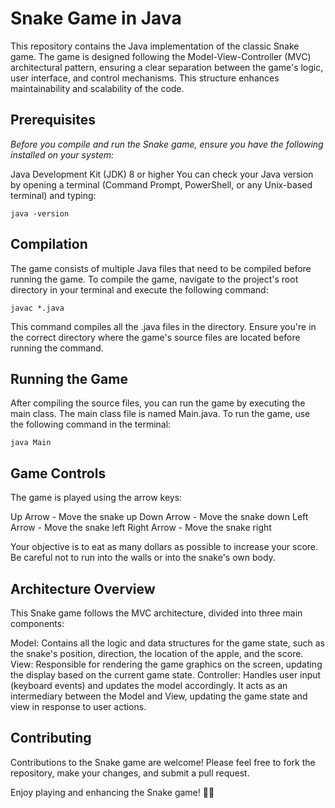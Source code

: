 # Snake Game in Java
This repository contains the Java implementation of the classic Snake game. The game is designed following the Model-View-Controller (MVC) architectural pattern, ensuring a clear separation between the game's logic, user interface, and control mechanisms. This structure enhances maintainability and scalability of the code.

## Prerequisites
_Before you compile and run the Snake game, ensure you have the following installed on your system:_

Java Development Kit (JDK) 8 or higher
You can check your Java version by opening a terminal (Command Prompt, PowerShell, or any Unix-based terminal) and typing:

``` 
java -version
```


## Compilation
The game consists of multiple Java files that need to be compiled before running the game. To compile the game, navigate to the project's root directory in your terminal and execute the following command:

``` 
javac *.java
``` 
This command compiles all the .java files in the directory. Ensure you're in the correct directory where the game's source files are located before running the command.

## Running the Game
After compiling the source files, you can run the game by executing the main class. The main class file is named Main.java. To run the game, use the following command in the terminal:

``` 
java Main
``` 


## Game Controls
The game is played using the arrow keys:

Up Arrow - Move the snake up
Down Arrow - Move the snake down
Left Arrow - Move the snake left
Right Arrow - Move the snake right

Your objective is to eat as many dollars as possible to increase your score. Be careful not to run into the walls or into the snake's own body.

## Architecture Overview
This Snake game follows the MVC architecture, divided into three main components:

Model: Contains all the logic and data structures for the game state, such as the snake's position, direction, the location of the apple, and the score.
View: Responsible for rendering the game graphics on the screen, updating the display based on the current game state.
Controller: Handles user input (keyboard events) and updates the model accordingly. It acts as an intermediary between the Model and View, updating the game state and view in response to user actions.


## Contributing
Contributions to the Snake game are welcome! Please feel free to fork the repository, make your changes, and submit a pull request.

Enjoy playing and enhancing the Snake game! 🐍🍎
